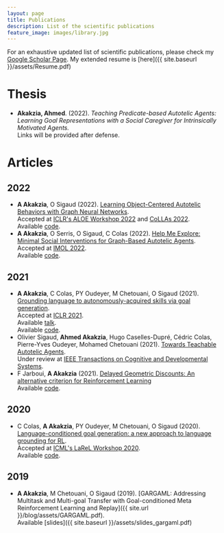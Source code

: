 ```yaml
---
layout: page
title: Publications
description: List of the scientific publications
feature_image: images/library.jpg
---
```

For an exhaustive updated list of scientific publications, please check my [Google Scholar Page](https://scholar.google.com/citations?user=U2CTuQUAAAAJ&hl=fr). My extended resume is [here]({{ site.baseurl }}/assets/Resume.pdf)

# Thesis 
+ **Akakzia, Ahmed**. (2022). _Teaching Predicate-based Autotelic Agents: Learning Goal Representations with a Social Caregiver for Intrinsically Motivated Agents._ <br>
Links will be provided after defense.

# Articles

## 2022
+ **A Akakzia**, O Sigaud (2022). [Learning Object-Centered Autotelic Behaviors with Graph Neural Networks](https://arxiv.org/abs/2204.05141).<br>
Accepted at [ICLR's ALOE Workshop 2022](https://sites.google.com/view/aloe2022) and [CoLLAs 2022](https://lifelong-ml.cc/).<br>
Available [code](https://github.com/akakzia/rlgraph_2).
+ **A Akakzia**, O Serris, O Sigaud, C Colas (2022). [Help Me Explore: Minimal Social Interventions for Graph-Based Autotelic Agents](https://arxiv.org/abs/2202.05129).<br>
Accepted at [IMOL 2022](https://2022.imol-conf.org/).<br>
Available [code](https://github.com/akakzia/gangstr).

## 2021
+ **A Akakzia**, C Colas, PY Oudeyer, M Chetouani, O Sigaud (2021). [Grounding language to autonomously-acquired skills via goal generation](https://arxiv.org/abs/2006.07185).<br>
Accepted at [ICLR 2021](https://iclr.cc/Conferences/2021). <br>
Available [talk](https://crossminds.ai/video/grounding-language-to-autonomously-acquired-skills-via-goal-generation-60c3d3326af07cfaf7325f10/).<br>
Available [code](https://github.com/akakzia/decstr).
+ Olivier Sigaud, **Ahmed Akakzia**, Hugo Caselles-Dupré, Cédric Colas, Pierre-Yves Oudeyer, Mohamed Chetouani (2021). [Towards Teachable Autotelic Agents](https://arxiv.org/abs/2105.11977).<br>
Under review at [IEEE Transactions on Cognitive and Developmental Systems](https://cis.ieee.org/publications/t-cognitive-and-developmental-systems).
+ F Jarboui, **A Akakzia** (2021). [Delayed Geometric Discounts: An alternative criterion for Reinforcement Learning](https://arxiv.org/abs/2209.12483)<br>
Available [code](https://github.com/akakzia/generalized_optimality).

## 2020
+ C Colas, **A Akakzia**, PY Oudeyer, M Chetouani, O Sigaud (2020). [Language-conditioned goal generation: a new approach to language grounding for RL](https://arxiv.org/abs/2006.07043).<br>
Accepted at [ICML's LaReL Workshop 2020](https://larel-ws.github.io/).<br>
Available [code](https://github.com/akakzia/decstr).

## 2019
+ **A Akakzia**, M Chetouani, O Sigaud (2019). [GARGAML: Addressing Multitask and Multi-goal Transfer with Goal-conditioned Meta Reinforcement Learning and Replay]({{ site.url }}/blog/assets/GARGAML.pdf).<br>
Available [slides]({{ site.baseurl }}/assets/slides_gargaml.pdf)

